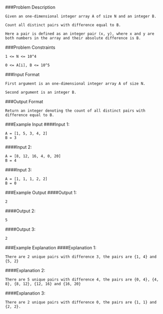 ###Problem Description
```
Given an one-dimensional integer array A of size N and an integer B.

Count all distinct pairs with difference equal to B.

Here a pair is defined as an integer pair (x, y), where x and y are both numbers in the array and their absolute difference is B.
```


###Problem Constraints
```
1 <= N <= 10^4

0 <= A[i], B <= 10^5
```


###Input Format
```
First argument is an one-dimensional integer array A of size N.

Second argument is an integer B.
```


###Output Format
```
Return an integer denoting the count of all distinct pairs with difference equal to B.
```


###Example Input
####Input 1:

```
A = [1, 5, 3, 4, 2]
B = 3
```
####Input 2:

```
A = [8, 12, 16, 4, 0, 20]
B = 4
```
####Input 3:

```
A = [1, 1, 1, 2, 2]
B = 0
```

###Example Output
####Output 1:

```
2
```
####Output 2:

```
5
```
####Output 3:

```
2
```


###Example Explanation
####Explanation 1:

```
There are 2 unique pairs with difference 3, the pairs are {1, 4} and {5, 2}
```
####Explanation 2:

```
There are 5 unique pairs with difference 4, the pairs are {0, 4}, {4, 8}, {8, 12}, {12, 16} and {16, 20}
```
####Explanation 3:

```
There are 2 unique pairs with difference 0, the pairs are {1, 1} and {2, 2}.
```